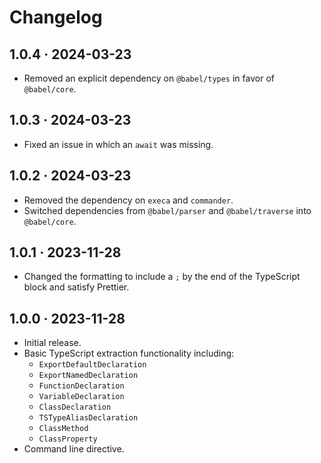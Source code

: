 # Changelog

## 1.0.4 · 2024-03-23

- Removed an explicit dependency on `@babel/types` in favor of `@babel/core`.

## 1.0.3 · 2024-03-23

- Fixed an issue in which an `await` was missing.

## 1.0.2 · 2024-03-23

- Removed the dependency on `execa` and `commander`.
- Switched dependencies from `@babel/parser` and `@babel/traverse` into `@babel/core`.

## 1.0.1 · 2023-11-28

- Changed the formatting to include a `;` by the end of the TypeScript block and satisfy Prettier.

## 1.0.0 · 2023-11-28

- Initial release.
- Basic TypeScript extraction functionality including:
  - `ExportDefaultDeclaration`
  - `ExportNamedDeclaration`
  - `FunctionDeclaration`
  - `VariableDeclaration`
  - `ClassDeclaration`
  - `TSTypeAliasDeclaration`
  - `ClassMethod`
  - `ClassProperty`
- Command line directive.
